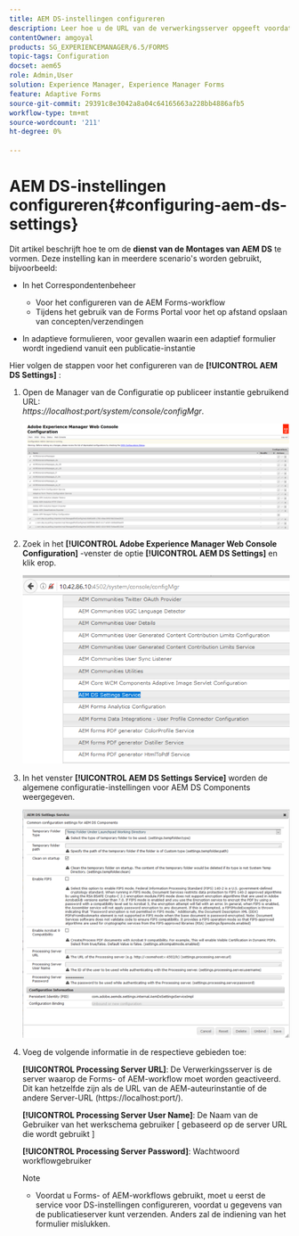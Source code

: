 ```yaml
---
title: AEM DS-instellingen configureren
description: Leer hoe u de URL van de verwerkingsserver opgeeft voordat u een formulier verzendt.
contentOwner: amgoyal
products: SG_EXPERIENCEMANAGER/6.5/FORMS
topic-tags: Configuration
docset: aem65
role: Admin,User
solution: Experience Manager, Experience Manager Forms
feature: Adaptive Forms
source-git-commit: 29391c8e3042a8a04c64165663a228bb4886afb5
workflow-type: tm+mt
source-wordcount: '211'
ht-degree: 0%

---
```


# AEM DS-instellingen configureren{#configuring-aem-ds-settings}

Dit artikel beschrijft hoe te om de **dienst van de Montages van AEM DS** te vormen. Deze instelling kan in meerdere scenario&#39;s worden gebruikt, bijvoorbeeld:

* In het Correspondentenbeheer

   * Voor het configureren van de AEM Forms-workflow
   * Tijdens het gebruik van de Forms Portal voor het op afstand opslaan van concepten/verzendingen

* In adaptieve formulieren, voor gevallen waarin een adaptief formulier wordt ingediend vanuit een publicatie-instantie

Hier volgen de stappen voor het configureren van de **[!UICONTROL AEM DS Settings]** :

1. Open de Manager van de Configuratie op publiceer instantie gebruikend URL:\
   *https://localhost:port/system/console/configMgr*.

   ![ Configuratie van de Console van het Web van AEM ](assets/web_configuration_console_new.png)

1. Zoek in het **[!UICONTROL Adobe Experience Manager Web Console Configuration]** -venster de optie **[!UICONTROL AEM DS Settings]** en klik erop.

   ![ DS Montages ](assets/ds_settings_new.png)

1. In het venster **[!UICONTROL AEM DS Settings Service]** worden de algemene configuratie-instellingen voor AEM DS Components weergegeven.

   ![ DS de Dienst van Montages ](assets/ds_settings_service_new.png)

1. Voeg de volgende informatie in de respectieve gebieden toe:

   **[!UICONTROL Processing Server URL]**: De Verwerkingsserver is de server waarop de Forms- of AEM-workflow moet worden geactiveerd. Dit kan hetzelfde zijn als de URL van de AEM-auteurinstantie of de andere Server-URL (https://localhost:port/).

   **[!UICONTROL Processing Server User Name]**: De Naam van de Gebruiker van het werkschema gebruiker [ gebaseerd op de server URL die wordt gebruikt ]

   **[!UICONTROL Processing Server Password]**: Wachtwoord workflowgebruiker

   >[!NOTE]
   >
   >
   >    
   >    
   >    * Voordat u Forms- of AEM-workflows gebruikt, moet u eerst de service voor DS-instellingen configureren, voordat u gegevens van de publicatieserver kunt verzenden. Anders zal de indiening van het formulier mislukken.
   >    
   >
